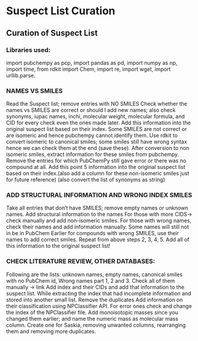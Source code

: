 # Suspect List Curation
## Curation of Suspect List
### Libraries used:
import pubchempy as pcp,
import pandas as pd,
import numpy as np,
import time,
from rdkit import Chem,
import re,
import wget,
import urllib.parse.

### NAMES VS SMILES
Read the Suspect list; remove entries with NO SMILES
Check whether the names vs SMILES are correct or should I add new names; also check synonyms, iupac names, inchi, molecular weight, molecular formula, and CID for every check even the ones made later.
Add this information into the original suspect list based on their index.
Some SMILES are not correct or are isomeric and hence pubchempy cannot identify them. Use rdkit to convert isomeric to canonical smiles; some smiles still have wrong syntax hence we can check them at the end (save these). After conversion to non isomeric smiles, extract information for these smiles from pubchempy.
Remove the entries for which PubChemPy still gave error or there was no compound at all.
Add this point 5 information into the original suspect list based on their index.(also add a column for these non-isomeric smiles just for future reference) (also convert the list of synonyms as string)

### ADD STRUCTURAL INFORMATION AND WRONG INDEX SMILES
Take all entries that don’t have SMILES; remove empty names or unknown names.
Add structural information to the names
For those with more CIDS→ check manually and add non-isomeric smiles. For those with wrong names, check their names and add information manually.
Some names will still not in be in PubChem
Earlier for compounds with wrong SMILES, use their names to add correct smiles.
Repeat from above steps 2, 3, 4, 5.
Add all of this information to the original suspect list!

### CHECK LITERATURE REVIEW, OTHER DATABASES:
Following are the lists: unknown names, empty names, canonical smiles with no PubChem id, Wrong names part 1, 2 and 3.
Check all of them manually → link
Add index and their CIDs and add that information to the suspect list. While extracting the index that had incomplete information and stored into another small list.
Remove the duplicates
Add information on their classification using NPClassifier API.
For error ones check and change the index of the NPClassifier file.
Add monoisotopic masses since you changed them earlier; and name the numeric mass as molecular mass column.
Create one for Saskia, removing unwanted columns, rearranging them and removing more duplicates.
